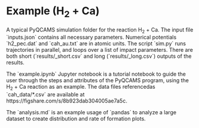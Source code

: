 # Example (H<sub>2</sub> + Ca) 
<p>A typical PyQCAMS simulation folder for the reaction H<sub>2</sub> + Ca. The input file `inputs.json` contains all necessary parameters. Numerical potentials `h2_pec.dat` and `cah_au.txt` are in atomic units. The script `sim.py` runs trajectories in parallel, and loops over a list of impact parameters. There are both short (`results/_short.csv` and long (`results/_long.csv`) outputs of the results.</p>

<p>The `example.ipynb` Jupyter notebook is a tutorial notebook to guide the user through the steps and attributes of the PyQCAMS program, using the H<sub>2</sub> + Ca reaction as an example. The data files referencedas `cah_data/*.csv` are available at https://figshare.com/s/8b923dab304005ae7a5c.</p>

<p>The `analysis.md` is an example usage of `pandas` to analyze a large dataset to create distribution and rate of formation plots. </p> 

